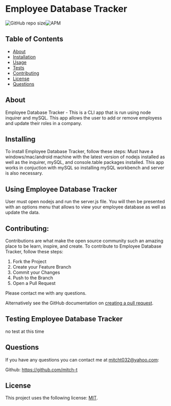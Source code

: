 # Employee Database Tracker

<!--- These are examples. See https://shields.io for others or to customize this set of shields. You might want to include dependencies, project status and licence info here --->
![GitHub repo size](https://img.shields.io/github/repo-size/mitch-t/EmpManagement)![APM](https://img.shields.io/apm/l/test?style=for-the-badge)

<!-- TABLE OF CONTENTS -->
## Table of Contents

* [About](#about)
* [Installation](#installation)
* [Usage](#usage)
* [Tests](#tests)
* [Contributing](#contributing)
* [License](#license)
* [Questions](#questions) 

## About 
Employee Database Tracker - This is a CLI app that is run using node inquirer and mySQL. This app allows the user to add or remove employess and update their roles in a company.

## Installing 
To install Employee Database Tracker, follow these steps:  Must have a windows/mac/android machine with the latest version of nodejs installed as well as the inquirer, mySQL, and console.table packages installed. This app works in conjuction with mySQL so installing mySQL workbench and server is also necessary. 

## Using Employee Database Tracker
User must open nodejs and run the server.js file. You will then be presented with an options menu that allows to view your employee database as well as update the data.

## Contributing:

Contributions are what make the open source community such an amazing place to be learn, inspire, and create. 
To contribute to Employee Database Tracker, follow these steps:
1. Fork the Project
2. Create your Feature Branch 
3. Commit your Changes 
4. Push to the Branch 
5. Open a Pull Request

Please contact me with any questions.

Alternatively see the GitHub documentation on [creating a pull request](https://help.github.com/en/github/collaborating-with-issues-and-pull-requests/creating-a-pull-request).


## Testing Employee Database Tracker
no test at this time

## Questions
If you have any questions you can contact me at mitcht032@yahoo.com:

Github: https://github.com/mitch-t

## License
<!--- If you're not sure which open license to use see https://choosealicense.com/--->

This project uses the following license: [MIT](<link>).
